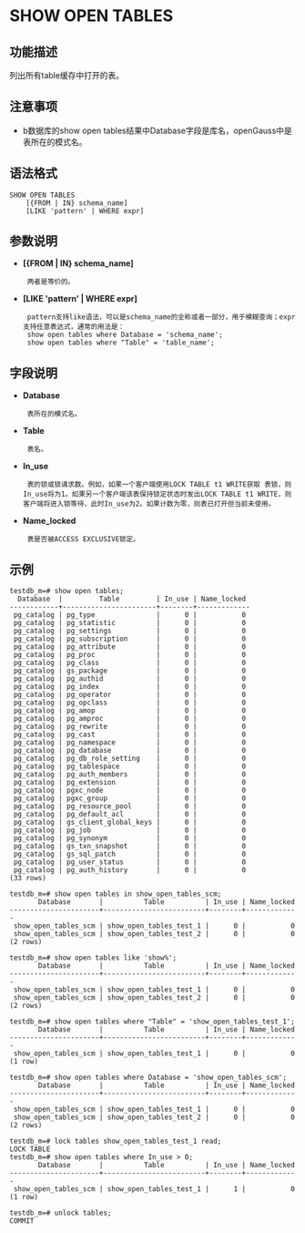 # SHOW OPEN TABLES 

## 功能描述<a name="zh-cn_topic_0283137542_zh-cn_topic_0237122167_zh-cn_topic_0059778902_s86b6c9741c7741d3976c5e358e8d5486"></a>

列出所有table缓存中打开的表。

## 注意事项<a name="zh-cn_topic_0283137542_zh-cn_topic_0237122167_zh-cn_topic_0059778902_sdd2da7fe44624eb99ee77013ff96c6bd"></a>

-  b数据库的show open tables结果中Database字段是库名，openGauss中是表所在的模式名。

## 语法格式<a name="zh-cn_topic_0283137542_zh-cn_topic_0237122167_zh-cn_topic_0059778902_se242be9719f44731b261539dbd42d7b9"></a>

```
SHOW OPEN TABLES
    [{FROM | IN} schema_name]
    [LIKE 'pattern' | WHERE expr]
```

## 参数说明<a name="zh-cn_topic_0283137542_zh-cn_topic_0237122167_zh-cn_topic_0059778902_s06dfa4f09bfd4e0d9826a80e6a91b0a6"></a>

- **[{FROM | IN} schema_name]**

       两者是等价的。

- **[LIKE 'pattern' | WHERE expr]**

       pattern支持like语法，可以是schema_name的全称或者一部分，用于模糊查询；expr支持任意表达式，通常的用法是：
       show open tables where Database = 'schema_name'; 
       show open tables where "Table" = 'table_name';

## 字段说明<a name="zh-cn_topic_0283137542_zh-cn_topic_0237122167_zh-cn_topic_0059778902_s06dfa4f09bfd4e0d9826a80e6a91b0a6"></a>

- **Database**

       表所在的模式名。

- **Table**

       表名。

- **In_use**

       表的锁或锁请求数。例如，如果一个客户端使用LOCK TABLE t1 WRITE获取 表锁，则In_use将为1。如果另一个客户端该表保持锁定状态时发出LOCK TABLE t1 WRITE，则客户端将进入锁等待，此时In_use为2。如果计数为零，则表已打开但当前未使用。

- **Name_locked**

       表是否被ACCESS EXCLUSIVE锁定。

## 示例<a name="zh-cn_topic_0283137542_zh-cn_topic_0237122167_zh-cn_topic_0059778902_sfff14489321642278317cf06cd89810d"></a>

```
testdb_m=# show open tables;
  Database  |         Table         | In_use | Name_locked 
------------+-----------------------+--------+-------------
 pg_catalog | pg_type               |      0 |           0
 pg_catalog | pg_statistic          |      0 |           0
 pg_catalog | pg_settings           |      0 |           0
 pg_catalog | pg_subscription       |      0 |           0
 pg_catalog | pg_attribute          |      0 |           0
 pg_catalog | pg_proc               |      0 |           0
 pg_catalog | pg_class              |      0 |           0
 pg_catalog | gs_package            |      0 |           0
 pg_catalog | pg_authid             |      0 |           0
 pg_catalog | pg_index              |      0 |           0
 pg_catalog | pg_operator           |      0 |           0
 pg_catalog | pg_opclass            |      0 |           0
 pg_catalog | pg_amop               |      0 |           0
 pg_catalog | pg_amproc             |      0 |           0
 pg_catalog | pg_rewrite            |      0 |           0
 pg_catalog | pg_cast               |      0 |           0
 pg_catalog | pg_namespace          |      0 |           0
 pg_catalog | pg_database           |      0 |           0
 pg_catalog | pg_db_role_setting    |      0 |           0
 pg_catalog | pg_tablespace         |      0 |           0
 pg_catalog | pg_auth_members       |      0 |           0
 pg_catalog | pg_extension          |      0 |           0
 pg_catalog | pgxc_node             |      0 |           0
 pg_catalog | pgxc_group            |      0 |           0
 pg_catalog | pg_resource_pool      |      0 |           0
 pg_catalog | pg_default_acl        |      0 |           0
 pg_catalog | gs_client_global_keys |      0 |           0
 pg_catalog | pg_job                |      0 |           0
 pg_catalog | pg_synonym            |      0 |           0
 pg_catalog | gs_txn_snapshot       |      0 |           0
 pg_catalog | gs_sql_patch          |      0 |           0
 pg_catalog | pg_user_status        |      0 |           0
 pg_catalog | pg_auth_history       |      0 |           0
(33 rows)

testdb_m=# show open tables in show_open_tables_scm;
       Database       |          Table          | In_use | Name_locked 
----------------------+-------------------------+--------+-------------
 show_open_tables_scm | show_open_tables_test_1 |      0 |           0
 show_open_tables_scm | show_open_tables_test_2 |      0 |           0
(2 rows)

testdb_m=# show open tables like 'show%';
       Database       |          Table          | In_use | Name_locked 
----------------------+-------------------------+--------+-------------
 show_open_tables_scm | show_open_tables_test_1 |      0 |           0
 show_open_tables_scm | show_open_tables_test_2 |      0 |           0
(2 rows)

testdb_m=# show open tables where "Table" = 'show_open_tables_test_1';
       Database       |          Table          | In_use | Name_locked 
----------------------+-------------------------+--------+-------------
 show_open_tables_scm | show_open_tables_test_1 |      0 |           0
(1 row)

testdb_m=# show open tables where Database = 'show_open_tables_scm';
       Database       |          Table          | In_use | Name_locked 
----------------------+-------------------------+--------+-------------
 show_open_tables_scm | show_open_tables_test_1 |      0 |           0
 show_open_tables_scm | show_open_tables_test_2 |      0 |           0
(2 rows)

testdb_m=# lock tables show_open_tables_test_1 read;
LOCK TABLE
testdb_m=# show open tables where In_use > 0;
       Database       |          Table          | In_use | Name_locked 
----------------------+-------------------------+--------+-------------
 show_open_tables_scm | show_open_tables_test_1 |      1 |           0
(1 row)

testdb_m=# unlock tables;
COMMIT
```
